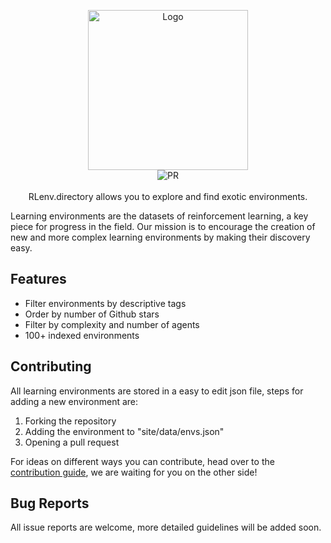 <p align="center">
  <a href="https://rlenv.directory"><img src="https://rlenv.directory/assets/images/logo.png" alt="Logo" width="256px" ></a>
  </br>
  <img src="https://img.shields.io/badge/PRs-welcome-brightgreen.svg?style=flat-square" alt="PR">
  </br>
  </br>
  RLenv.directory allows you to explore and find exotic environments. 
</p

Learning environments are the datasets of reinforcement learning, a key piece for progress in the field. Our mission is to encourage the creation of new and more complex learning environments by making their discovery easy.

## Features

- Filter environments by descriptive tags
- Order by number of Github stars
- Filter by complexity and number of agents
- 100+ indexed environments

## Contributing

All learning environments are stored in a easy to edit json file, steps for adding a new environment are:

1. Forking the repository
2. Adding the environment to "site/data/envs.json"
3. Opening a pull request

For ideas on different ways you can contribute, head over to the [contribution guide](https://github.com/pschydlo/RLenv.directory/blob/master/CONTRIBUTING.md), we are waiting for you on the other side!

## Bug Reports

All issue reports are welcome, more detailed guidelines will be added soon.
